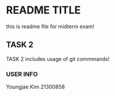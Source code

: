 # README TITLE
this is readme file for midterm exam!
## TASK 2
TASK 2 includes usage of git commmands!
### USER INFO
Youngjae Kim 21300858
